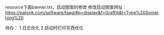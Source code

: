 resource下面banner.txt，启动图案的修改
修改启动图案网址：https://patorjk.com/software/taag/#p=display&f=Graffiti&t=Type%20Something%20

待办：
1.日志优化
2.启动时打印东西优化
